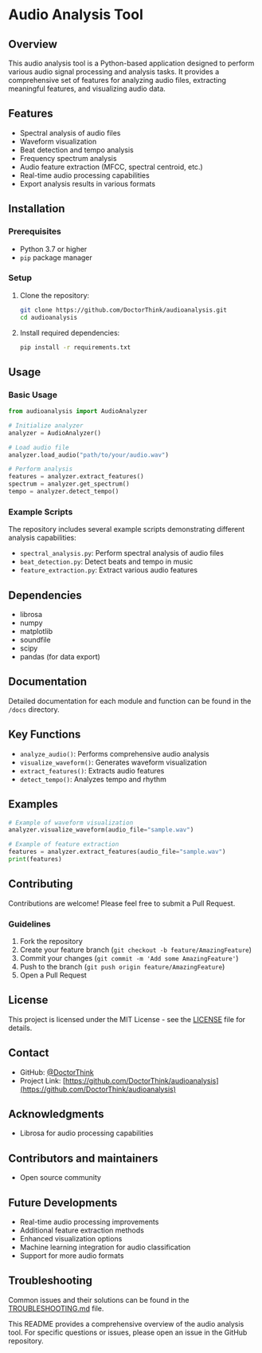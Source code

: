 # Audio Analysis Tool

## Overview

This audio analysis tool is a Python-based application designed to perform various audio signal processing and analysis tasks. It provides a comprehensive set of features for analyzing audio files, extracting meaningful features, and visualizing audio data.

## Features

* Spectral analysis of audio files
* Waveform visualization
* Beat detection and tempo analysis
* Frequency spectrum analysis
* Audio feature extraction (MFCC, spectral centroid, etc.)
* Real-time audio processing capabilities
* Export analysis results in various formats

## Installation

### Prerequisites

* Python 3.7 or higher
* `pip` package manager

### Setup

1. Clone the repository:
   ```bash
   git clone https://github.com/DoctorThink/audioanalysis.git
   cd audioanalysis
   ```

2. Install required dependencies:
   ```bash
   pip install -r requirements.txt
   ```

## Usage

### Basic Usage

```python
from audioanalysis import AudioAnalyzer

# Initialize analyzer
analyzer = AudioAnalyzer()

# Load audio file
analyzer.load_audio("path/to/your/audio.wav")

# Perform analysis
features = analyzer.extract_features()
spectrum = analyzer.get_spectrum()
tempo = analyzer.detect_tempo()
```

### Example Scripts

The repository includes several example scripts demonstrating different analysis capabilities:

* `spectral_analysis.py`: Perform spectral analysis of audio files
* `beat_detection.py`: Detect beats and tempo in music
* `feature_extraction.py`: Extract various audio features


## Dependencies

* librosa
* numpy
* matplotlib
* soundfile
* scipy
* pandas (for data export)

## Documentation

Detailed documentation for each module and function can be found in the `/docs` directory.

## Key Functions

* `analyze_audio()`: Performs comprehensive audio analysis
* `visualize_waveform()`: Generates waveform visualization
* `extract_features()`: Extracts audio features
* `detect_tempo()`: Analyzes tempo and rhythm

## Examples

```python
# Example of waveform visualization
analyzer.visualize_waveform(audio_file="sample.wav")

# Example of feature extraction
features = analyzer.extract_features(audio_file="sample.wav")
print(features)
```

## Contributing

Contributions are welcome! Please feel free to submit a Pull Request.

### Guidelines

1. Fork the repository
2. Create your feature branch (`git checkout -b feature/AmazingFeature`)
3. Commit your changes (`git commit -m 'Add some AmazingFeature'`)
4. Push to the branch (`git push origin feature/AmazingFeature`)
5. Open a Pull Request

## License

This project is licensed under the MIT License - see the [LICENSE](LICENSE) file for details.

## Contact

* GitHub: [@DoctorThink](https://github.com/DoctorThink)
* Project Link: [https://github.com/DoctorThink/audioanalysis](https://github.com/DoctorThink/audioanalysis)

## Acknowledgments

* Librosa for audio processing capabilities

## Contributors and maintainers

* Open source community

## Future Developments

* Real-time audio processing improvements
* Additional feature extraction methods
* Enhanced visualization options
* Machine learning integration for audio classification
* Support for more audio formats

## Troubleshooting

Common issues and their solutions can be found in the [TROUBLESHOOTING.md](TROUBLESHOOTING.md) file.

This README provides a comprehensive overview of the audio analysis tool. For specific questions or issues, please open an issue in the GitHub repository.
